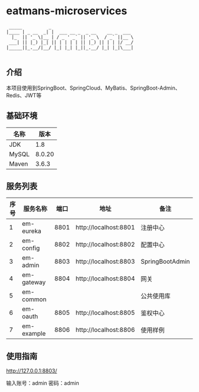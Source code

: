 # eatmans-microservices

```
 _____          _                               
|____ | _ __  _| |  ___ __ _  _ __    __ _  ___ 
  |_  || '_ \|__ | / _ ' _` || '_ \  / _` ||__ \
 ___| || |_) |_| || | | | | || |_) || | | |/ __/
|_____||_.__/|__/ |_| |_| |_||_.__/ |_| |_|\___|
                                                
```

## 介绍

本项目使用到SpringBoot、SpringCloud、MyBatis、SpringBoot-Admin、Redis、JWT等

## 基础环境

| 名称  | 版本   |
| ----- | ------ |
| JDK   | 1.8    |
| MySQL | 8.0.20 |
| Maven | 3.6.3  |



## 服务列表

| 序号 | 服务名称   | 端口 | 地址                  | 备注            |
| ---- | ---------- | ---- | --------------------- | --------------- |
| 1    | em-eureka  | 8801 | http://localhost:8801 | 注册中心        |
| 2    | em-config  | 8802 | http://localhost:8802 | 配置中心        |
| 3    | em-admin   | 8803 | http://localhost:8803 | SpringBootAdmin |
| 4    | em-gateway | 8804 | http://localhost:8804 | 网关            |
| 5    | em-common  |      |                       | 公共使用库      |
| 6    | em-oauth   | 8805 | http://localhost:8805 | 鉴权中心        |
| 7    | em-example | 8806 | http://localhost:8806 | 使用样例        |

## 使用指南



http://127.0.0.1:8803/



输入账号：admin 密码：admin

